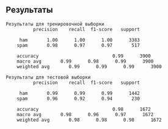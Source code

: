 ## Результаты 
    Результаты для тренировочной выборки
              precision    recall  f1-score   support

         ham       1.00      1.00      1.00      3383
        spam       0.98      0.97      0.97       517

        accuracy                           0.99      3900
        macro avg       0.99      0.98      0.99      3900
        weighted avg       0.99      0.99      0.99      3900

    Результаты для тестовой выборки
              precision    recall  f1-score   support

         ham       0.99      0.99      0.99      1442
        spam       0.96      0.92      0.94       230

        accuracy                           0.98      1672
        macro avg       0.98      0.96      0.97      1672
        weighted avg       0.98      0.98      0.98      1672
